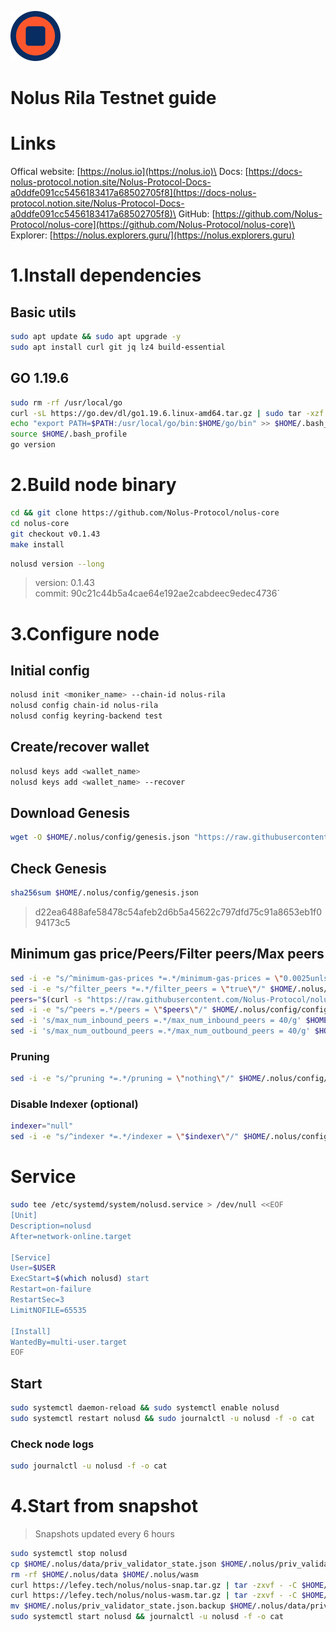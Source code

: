 ![nolus](https://github.com/Lefey/Lefey/raw/main/img/nolus.png) 
# Nolus Rila Testnet guide

# Links
Offical website: [https://nolus.io](https://nolus.io)\
Docs: [https://docs-nolus-protocol.notion.site/Nolus-Protocol-Docs-a0ddfe091cc5456183417a68502705f8](https://docs-nolus-protocol.notion.site/Nolus-Protocol-Docs-a0ddfe091cc5456183417a68502705f8)\
GitHub: [https://github.com/Nolus-Protocol/nolus-core](https://github.com/Nolus-Protocol/nolus-core)\
Explorer: [https://nolus.explorers.guru/](https://nolus.explorers.guru)

# 1.Install dependencies

## Basic utils
```bash
sudo apt update && sudo apt upgrade -y
sudo apt install curl git jq lz4 build-essential
```
## GO 1.19.6
```bash
sudo rm -rf /usr/local/go
curl -sL https://go.dev/dl/go1.19.6.linux-amd64.tar.gz | sudo tar -xzf - -C /usr/local
echo "export PATH=$PATH:/usr/local/go/bin:$HOME/go/bin" >> $HOME/.bash_profile 
source $HOME/.bash_profile
go version
```
# 2.Build node binary
```bash
cd && git clone https://github.com/Nolus-Protocol/nolus-core
cd nolus-core
git checkout v0.1.43
make install
```
```bash
nolusd version --long
```
> version: 0.1.43\
> commit: 90c21c44b5a4cae64e192ae2cabdeec9edec4736`

# 3.Configure node
## Initial config
```bash
nolusd init <moniker_name> --chain-id nolus-rila
nolusd config chain-id nolus-rila
nolusd config keyring-backend test
```
## Create/recover wallet
```bash
nolusd keys add <wallet_name>
nolusd keys add <wallet_name> --recover
```
## Download Genesis
```bash
wget -O $HOME/.nolus/config/genesis.json "https://raw.githubusercontent.com/Nolus-Protocol/nolus-networks/main/testnet/nolus-rila/genesis.json"
```
## Check Genesis
```bash
sha256sum $HOME/.nolus/config/genesis.json
```
> d22ea6488afe58478c54afeb2d6b5a45622c797dfd75c91a8653eb1f094173c5

## Minimum gas price/Peers/Filter peers/Max peers
```bash
sed -i -e "s/^minimum-gas-prices *=.*/minimum-gas-prices = \"0.0025unls\"/" $HOME/.nolus/config/app.toml
sed -i -e "s/^filter_peers *=.*/filter_peers = \"true\"/" $HOME/.nolus/config/config.toml
peers="$(curl -s "https://raw.githubusercontent.com/Nolus-Protocol/nolus-networks/main/testnet/nolus-rila/persistent_peers.txt")"
sed -i -e "s/^peers =.*/peers = \"$peers\"/" $HOME/.nolus/config/config.toml
sed -i 's/max_num_inbound_peers =.*/max_num_inbound_peers = 40/g' $HOME/.nolus/config/config.toml
sed -i 's/max_num_outbound_peers =.*/max_num_outbound_peers = 40/g' $HOME/.nolus/config/config.toml

```
### Pruning
```bash
sed -i -e "s/^pruning *=.*/pruning = \"nothing\"/" $HOME/.nolus/config/app.toml
```
### Disable Indexer (optional) 
```bash
indexer="null"
sed -i -e "s/^indexer *=.*/indexer = \"$indexer\"/" $HOME/.nolus/config/config.toml
```
# Service
```bash
sudo tee /etc/systemd/system/nolusd.service > /dev/null <<EOF
[Unit]
Description=nolusd
After=network-online.target

[Service]
User=$USER
ExecStart=$(which nolusd) start
Restart=on-failure
RestartSec=3
LimitNOFILE=65535

[Install]
WantedBy=multi-user.target
EOF
```

## Start
```bash
sudo systemctl daemon-reload && sudo systemctl enable nolusd
sudo systemctl restart nolusd && sudo journalctl -u nolusd -f -o cat
```

### Check node logs
```bash
sudo journalctl -u nolusd -f -o cat
```
# 4.Start from snapshot
> Snapshots updated every 6 hours
```bash
sudo systemctl stop nolusd
cp $HOME/.nolus/data/priv_validator_state.json $HOME/.nolus/priv_validator_state.json.backup
rm -rf $HOME/.nolus/data $HOME/.nolus/wasm
curl https://lefey.tech/nolus/nolus-snap.tar.gz | tar -zxvf - -C $HOME/.nolus --strip-components 2
curl https://lefey.tech/nolus/nolus-wasm.tar.gz | tar -zxvf - -C $HOME/.nolus --strip-components 2
mv $HOME/.nolus/priv_validator_state.json.backup $HOME/.nolus/data/priv_validator_state.json
sudo systemctl start nolusd && journalctl -u nolusd -f -o cat
